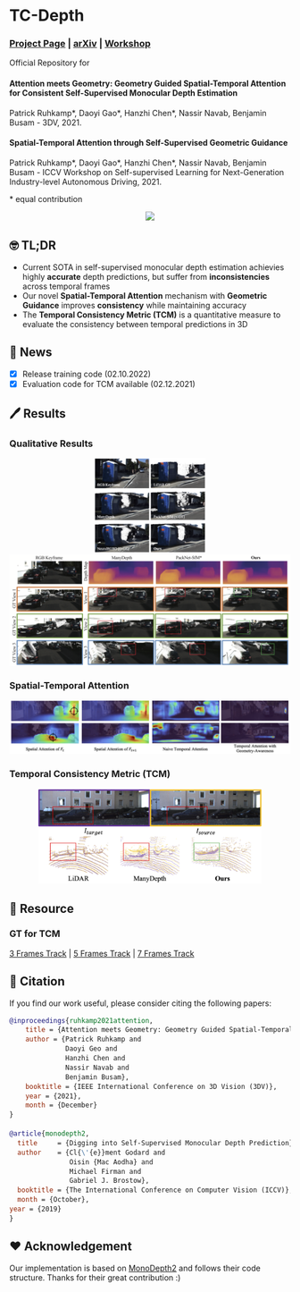 # TC-Depth
### [Project Page](https://daoyig.github.io/attention_meets_geometry/) | [arXiv](https://arxiv.org/pdf/2110.08192.pdf)  | [Workshop](https://sslad2021.github.io/files/15.pdf)


Official Repository for 
#### Attention meets Geometry: Geometry Guided Spatial-Temporal Attention for Consistent Self-Supervised Monocular Depth Estimation 
Patrick Ruhkamp*, Daoyi Gao*, Hanzhi Chen*, Nassir Navab, Benjamin Busam - 3DV, 2021.   
#### Spatial-Temporal Attention through Self-Supervised Geometric Guidance  
Patrick Ruhkamp*, Daoyi Gao*, Hanzhi Chen*, Nassir Navab, Benjamin Busam - ICCV Workshop on Self-supervised Learning for Next-Generation Industry-level Autonomous Driving, 2021. 

 \* equal contribution

<div align=center><img src="resources/09260052_new.gif"/></div>  

## 🤓 TL;DR
- Current SOTA in self-supervised monocular depth estimation achievies highly **accurate** depth predictions, but suffer from **inconsistencies** across temporal frames
- Our novel **Spatial-Temporal Attention** mechanism with **Geometric Guidance** improves **consistency** while maintaining accuracy
- The **Temporal Consistency Metric (TCM)** is a quantitative measure to evaluate the consistency between temporal predictions in 3D


## 🎇 News
- [x] Release training code (02.10.2022)
- [x] Evaluation code for TCM available (02.12.2021)

## 🖊 Results
### Qualitative Results
<p align="center">
  <img src="resources/teaser.png" alt="teaser figure" width="200" /> <img src="resources/reconstruction.png" alt="reconstruction figure" width="600" />
</p>


### Spatial-Temporal Attention
<p align="center">
  <img src="resources/attention.png" alt="teaser figure" width="800" />
</p>


### Temporal Consistency Metric (TCM)
<p align="center">
  <img src="resources/tcm.png" alt="tcm visualisation" width="400" />
</p>


## 💽 Resource

### GT for TCM
[3 Frames Track](https://drive.google.com/file/d/10ZzZBiY6B6wUzxwtEjwYepstFw7eAnsG/view?usp=sharing) | [5 Frames Track](https://drive.google.com/file/d/1v77HinwmssEH0HQJMjd65jCrgiZc-RaB/view?usp=sharing) | [7 Frames Track](https://drive.google.com/file/d/1XpvPfqR-vZqJmuiemJqklYy-B1yzSBb5/view?usp=sharing)  




[//]: # (Training Procedure &#40;set default settings in ```options.py```&#41;:  )

[//]: # (```)

[//]: # (python train.py)

[//]: # (```)

[//]: # (### Pretrained Weights)

[//]: # ([KITTI DRNC-26]&#40;https://drive.google.com/file/d/189C9xUhwwwVgPT7qU_v5hPSw9FzivYhF/view?usp=sharing&#41;)

[//]: # ([KITTI DRND-54]&#40;https://drive.google.com/file/d/1dcCtYgoPQncjb6E5JkRwYp_PGOImDwS_/view?usp=sharing&#41;)

## 📄 Citation

If you find our work useful, please consider citing the following papers:

```bibtex
@inproceedings{ruhkamp2021attention,
    title = {Attention meets Geometry: Geometry Guided Spatial-Temporal Attention for Consistent Self-Supervised Monocular Depth Estimation},
    author = {Patrick Ruhkamp and
              Daoyi Geo and
              Hanzhi Chen and
              Nassir Navab and
              Benjamin Busam},
    booktitle = {IEEE International Conference on 3D Vision (3DV)},
    year = {2021},
    month = {December}
}

@article{monodepth2,
  title     = {Digging into Self-Supervised Monocular Depth Prediction},
  author    = {Cl{\'{e}}ment Godard and
               Oisin {Mac Aodha} and
               Michael Firman and
               Gabriel J. Brostow},
  booktitle = {The International Conference on Computer Vision (ICCV)},
  month = {October},
year = {2019}
}
```
## ❤ Acknowledgement
Our implementation is based on [MonoDepth2](https://github.com/nianticlabs/monodepth2) and follows their code structure. Thanks for their great contribution :) 

